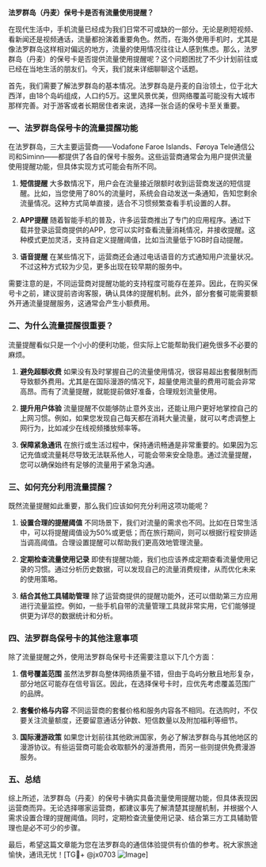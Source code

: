 **法罗群岛（丹麦）保号卡是否有流量使用提醒？**

在现代生活中，手机流量已经成为我们日常不可或缺的一部分。无论是刷短视频、看新闻还是视频通话，流量都扮演着重要角色。然而，在海外使用手机时，尤其是像法罗群岛这样相对偏远的地方，流量的使用情况往往让人感到焦虑。那么，法罗群岛（丹麦）的保号卡是否提供流量使用提醒呢？这个问题困扰了不少计划前往或已经在当地生活的朋友们。今天，我们就来详细聊聊这个话题。

首先，我们需要了解法罗群岛的基本情况。法罗群岛是丹麦的自治领土，位于北大西洋，由18个岛屿组成，人口约5万。这里风景优美，但网络覆盖可能没有大城市那样完善。对于游客或者长期居住者来说，选择一张合适的保号卡至关重要。

### 一、法罗群岛保号卡的流量提醒功能

在法罗群岛，三大主要运营商——Vodafone Faroe Islands、Føroya Tele通信公司和Siminn——都提供了各自的保号卡服务。这些运营商通常会为用户提供流量使用提醒功能，但具体实现方式可能会有所不同。

1. **短信提醒**
   大多数情况下，用户会在流量接近限额时收到运营商发送的短信提醒。比如，当您使用了80%的流量时，系统会自动发送一条通知，告知您剩余流量情况。这种方式简单直接，适合不习惯频繁查看手机设置的人群。

2. **APP提醒**
   随着智能手机的普及，许多运营商推出了专门的应用程序。通过下载并登录运营商提供的APP，您可以实时查看流量消耗情况，并接收提醒。这种模式更加灵活，支持自定义提醒阈值，比如当流量低于1GB时自动提醒。

3. **语音提醒**
   在某些情况下，运营商还会通过电话语音的方式通知用户流量状况。不过这种方式较为少见，更多出现在较早期的服务中。

需要注意的是，不同运营商对提醒功能的支持程度可能存在差异。因此，在购买保号卡之前，建议提前咨询客服，确认具体的提醒机制。此外，部分套餐可能需要额外开通流量提醒服务，这通常会产生小额费用。

### 二、为什么流量提醒很重要？

流量提醒看似只是一个小小的便利功能，但实际上它能帮助我们避免很多不必要的麻烦。

1. **避免超额收费**
   如果没有及时掌握自己的流量使用情况，很容易超出套餐限制而导致额外费用。尤其是在国际漫游的情况下，超量使用流量的费用可能会非常高昂。而有了流量提醒，就能提前做好准备，合理规划流量使用。

2. **提升用户体验**
   流量提醒不仅能够防止意外支出，还能让用户更好地掌控自己的上网习惯。例如，如果您发现自己每天都在消耗大量流量，就可以考虑调整上网行为，比如减少在线视频播放频率等。

3. **保障紧急通讯**
   在旅行或生活过程中，保持通讯畅通是非常重要的。如果因为忘记充值或流量耗尽导致无法联系他人，可能会带来安全隐患。通过流量提醒，您可以确保始终有足够的流量用于紧急沟通。

### 三、如何充分利用流量提醒？

既然流量提醒如此重要，那么我们应该如何充分利用这项功能呢？

1. **设置合理的提醒阈值**
   不同场景下，我们对流量的需求也不同。比如在日常生活中，可以将提醒阈值设为50%或更低；而在旅行期间，则可以根据行程安排适当调高阈值。合理设置提醒可以帮助我们更高效地管理流量。

2. **定期检查流量使用记录**
   即使有提醒功能，我们也应该养成定期查看流量使用记录的习惯。通过分析历史数据，可以发现自己的流量消费规律，从而优化未来的使用策略。

3. **结合其他工具辅助管理**
   除了运营商提供的提醒功能外，还可以借助第三方应用进行流量监控。例如，一些手机自带的流量管理工具就非常实用，它们能够提供更为详尽的数据统计和分析。

### 四、法罗群岛保号卡的其他注意事项

除了流量提醒之外，使用法罗群岛保号卡还需要注意以下几个方面：

1. **信号覆盖范围**
   虽然法罗群岛整体网络质量不错，但由于岛屿分散且地形复杂，部分地区可能存在信号盲区。因此，在选择保号卡时，应优先考虑覆盖范围广的品牌。

2. **套餐价格与内容**
   不同运营商的套餐价格和服务内容各不相同。在选购时，不仅要关注流量额度，还要留意通话分钟数、短信数量以及附加福利等细节。

3. **国际漫游政策**
   如果您计划前往其他欧洲国家，务必了解法罗群岛与其他地区的漫游协议。有些运营商可能会收取额外的漫游费用，而另一些则提供免费漫游服务。

### 五、总结

综上所述，法罗群岛（丹麦）的保号卡确实具备流量使用提醒功能，但具体表现因运营商而异。无论选择哪家运营商，都建议事先了解清楚其提醒机制，并根据个人需求设置合理的提醒阈值。同时，定期检查流量使用记录、结合第三方工具辅助管理也是必不可少的步骤。

最后，希望这篇文章能为您在法罗群岛的通信体验提供有价值的参考。祝大家旅途愉快，通讯无忧！[TG💪+ @jx0703 ![Image](https://github.com/user-attachments/assets/dbca1d08-cadb-493c-b0ec-ad6f7a83f270)]